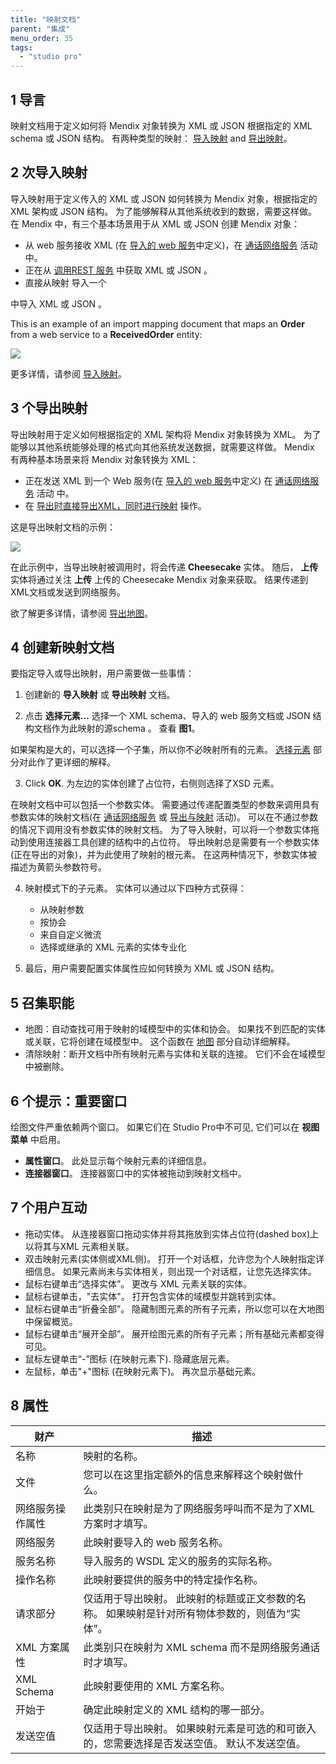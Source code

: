 ```yaml
---
title: "映射文档"
parent: "集成"
menu_order: 35
tags:
  - "studio pro"
---
```


## 1 导言

映射文档用于定义如何将 Mendix 对象转换为 XML 或 JSON 根据指定的 XML schema 或 JSON 结构。 有两种类型的映射： [导入映射](import-mappings) and [导出映射](export-mappings)。

## 2 次导入映射

导入映射用于定义传入的 XML 或 JSON 如何转换为 Mendix 对象，根据指定的 XML 架构或 JSON 结构。 为了能够解释从其他系统收到的数据，需要这样做。 在 Mendix 中，有三个基本场景用于从 XML 或 JSON 创建 Mendix 对象：

*   从 web 服务接收 XML (在 [导入的 web 服务](consumed-web-service)中定义)，在 [通话网络服务](call-web-service-action) 活动 中。
*   正在从 [调用REST 服务](call-rest-action) 中获取 XML 或 JSON 。
*   直接从映射</a> 导入一个

中导入 XML 或 JSON 。</li> </ul> 
  
  This is an example of an import mapping document that maps an **Order** from a web service to a **ReceivedOrder** entity:
  
  ![](attachments/16713725/16843933.png)
  
  更多详情，请参阅 [导入映射](import-mappings)。
  
  

## 3 个导出映射

导出映射用于定义如何根据指定的 XML 架构将 Mendix 对象转换为 XML。 为了能够以其他系统能够处理的格式向其他系统发送数据，就需要这样做。 Mendix 有两种基本场景来将 Mendix 对象转换为 XML：

*   正在发送 XML 到一个 Web 服务(在 [导入的 web 服务](consumed-web-service)中定义) 在 [通话网络服务](call-web-service-action) 活动 中。
*   在 [导出时直接导出XML，同时进行映射](export-mapping-action) 操作。

这是导出映射文档的示例：

![](attachments/16713726/16843940.png)

在此示例中，当导出映射被调用时，将会传递 **Cheesecake** 实体。 随后， **上传** 实体将通过关注 **上传** 上传的 Cheesecake Mendix 对象来获取。 结果传递到XML文档或发送到网络服务。

欲了解更多详情，请参阅 [导出地图](export-mappings)。



## 4 创建新映射文档

要指定导入或导出映射，用户需要做一些事情：

1.  创建新的 **导入映射** 或 **导出映射** 文档。

2.  点击 **选择元素...** 选择一个 XML schema、导入的 web 服务文档或 JSON 结构文档作为此映射的源schema 。 查看 **图1**。 
   
   如果架构是大的，可以选择一个子集，所以你不必映射所有的元素。 [选择元素](select--elements) 部分对此作了更详细的解释。

3.  Click **OK**. 为左边的实体创建了占位符，右侧则选择了XSD 元素。
   
   在映射文档中可以包括一个参数实体。 需要通过传递配置类型的参数来调用具有参数实体的映射文档(在 [通话网络服务](call-web-service-action) 或 [导出与映射](export-mapping-action) 活动)。 可以在不通过参数的情况下调用没有参数实体的映射文档。 为了导入映射，可以将一个参数实体拖动到使用连接器工具创建的结构中的占位符。 导出映射总是需要有一个参数实体(正在导出的对象)，并为此使用了映射的根元素。 在这两种情况下，参数实体被描述为黄箭头参数符号。

4.  映射模式下的子元素。 实体可以通过以下四种方式获得：

    * 从映射参数
    * 按协会
    * 来自自定义微流
    * 选择或继承的 XML 元素的实体专业化

5.  最后，用户需要配置实体属性应如何转换为 XML 或 JSON 结构。



## 5 召集职能

*   地图：自动查找可用于映射的域模型中的实体和协会。 如果找不到匹配的实体或关联，它将创建在域模型中。 这个函数在 [地图](map-automatically) 部分自动详细解释。
*   清除映射：断开文档中所有映射元素与实体和关联的连接。 它们不会在域模型中被删除。



## 6 个提示：重要窗口

绘图文件严重依赖两个窗口。 如果它们在 Studio Pro中不可见, 它们可以在 **视图菜单** 中启用。

*   **属性窗口**。 此处显示每个映射元素的详细信息。
*   **连接器窗口**。 连接器窗口中的实体被拖动到映射文档中。



## 7 个用户互动

*   拖动实体。 从连接器窗口拖动实体并将其拖放到实体占位符(dashed box)上以将其与XML 元素相关联。
*   双击映射元素(实体侧或XML侧)。 打开一个对话框，允许您为个人映射指定详细信息。 如果元素尚未与实体相关，则出现一个对话框，让您先选择实体。
*   鼠标右键单击“选择实体”。 更改与 XML 元素关联的实体。
*   鼠标右键单击，"去实体"。 打开包含实体的域模型并跳转到实体。
*   鼠标右键单击“折叠全部”。 隐藏制图元素的所有子元素，所以您可以在大地图中保留概览。
*   鼠标右键单击“展开全部”。 展开绘图元素的所有子元素；所有基础元素都变得可见。
*   鼠标左键单击“-”图标 (在映射元素下). 隐藏底层元素。
*   左鼠标，单击"+"图标 (在映射元素下)。 再次显示基础元素。



## 8 属性

| 财产         | 描述                                                |
| ---------- | ------------------------------------------------- |
| 名称         | 映射的名称。                                            |
| 文件         | 您可以在这里指定额外的信息来解释这个映射做什么。                          |
| 网络服务操作属性   | 此类别只在映射是为了网络服务呼叫而不是为了XML方案时才填写。                   |
| 网络服务       | 此映射要导入的 web 服务名称。                                 |
| 服务名称       | 导入服务的 WSDL 定义的服务的实际名称。                            |
| 操作名称       | 此映射要提供的服务中的特定操作名称。                                |
| 请求部分       | 仅适用于导出映射。 此映射的标题或正文参数的名称。 如果映射是针对所有物体参数的，则值为“实体”。 |
| XML 方案属性   | 此类别只在映射为 XML schema 而不是网络服务通话时才填写。                |
| XML Schema | 此映射要使用的 XML 方案名称。                                 |
| 开始于        | 确定此映射定义的 XML 结构的哪一部分。                             |
| 发送空值       | 仅适用于导出映射。 如果映射元素是可选的和可嵌入的，您需要选择是否发送空值。 默认不发送空值。   |
